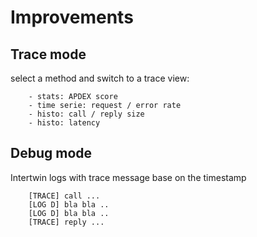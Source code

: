 # Improvements

## Trace mode

select a method and switch to a trace view:

        - stats: APDEX score
        - time serie: request / error rate
        - histo: call / reply size
        - histo: latency

## Debug mode

Intertwin logs with trace message base on the timestamp

        [TRACE] call ...
        [LOG D] bla bla ..
        [LOG D] bla bla ..
        [TRACE] reply ...

